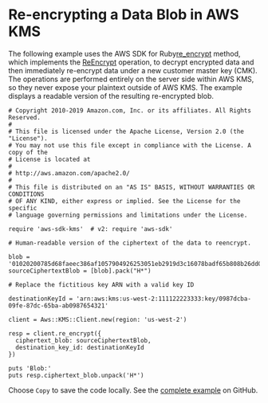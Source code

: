 # Re\-encrypting a Data Blob in AWS KMS<a name="kms-example-re-encrypt-data"></a>

The following example uses the AWS SDK for Ruby[re\_encrypt](https://docs.aws.amazon.com/sdk-for-ruby/v3/api/Aws/KMS/Client.html#re_encrypt-instance_method) method, which implements the [ReEncrypt](https://docs.aws.amazon.com/kms/latest/APIReference/API_ReEncrypt.html) operation, to decrypt encrypted data and then immediately re\-encrypt data under a new customer master key \(CMK\)\. The operations are performed entirely on the server side within AWS KMS, so they never expose your plaintext outside of AWS KMS\. The example displays a readable version of the resulting re\-encrypted blob\.

```
# Copyright 2010-2019 Amazon.com, Inc. or its affiliates. All Rights Reserved.
#
# This file is licensed under the Apache License, Version 2.0 (the "License").
# You may not use this file except in compliance with the License. A copy of the
# License is located at
#
# http://aws.amazon.com/apache2.0/
#
# This file is distributed on an "AS IS" BASIS, WITHOUT WARRANTIES OR CONDITIONS
# OF ANY KIND, either express or implied. See the License for the specific
# language governing permissions and limitations under the License.

require 'aws-sdk-kms'  # v2: require 'aws-sdk'

# Human-readable version of the ciphertext of the data to reencrypt.

blob = '01020200785d68faeec386af1057904926253051eb2919d3c16078badf65b808b26dd057c101747cadf3593596e093d4ffbf22434a6d00000068306606092a864886f70d010706a0593057020100305206092a864886f70d010701301e060960864801650304012e3011040c9d629e573683972cdb7d94b30201108025b20b060591b02ca0deb0fbdfc2f86c8bfcb265947739851ad56f3adce91eba87c59691a9a1'
sourceCiphertextBlob = [blob].pack("H*")

# Replace the fictitious key ARN with a valid key ID

destinationKeyId = 'arn:aws:kms:us-west-2:111122223333:key/0987dcba-09fe-87dc-65ba-ab0987654321'

client = Aws::KMS::Client.new(region: 'us-west-2')

resp = client.re_encrypt({
  ciphertext_blob: sourceCiphertextBlob,
  destination_key_id: destinationKeyId
})

puts 'Blob:'
puts resp.ciphertext_blob.unpack('H*')
```

Choose `Copy` to save the code locally\. See the [complete example](https://github.com/awsdocs/aws-doc-sdk-examples/blob/main/ruby/example_code/kms/re_encrypt_data.rb) on GitHub\.
